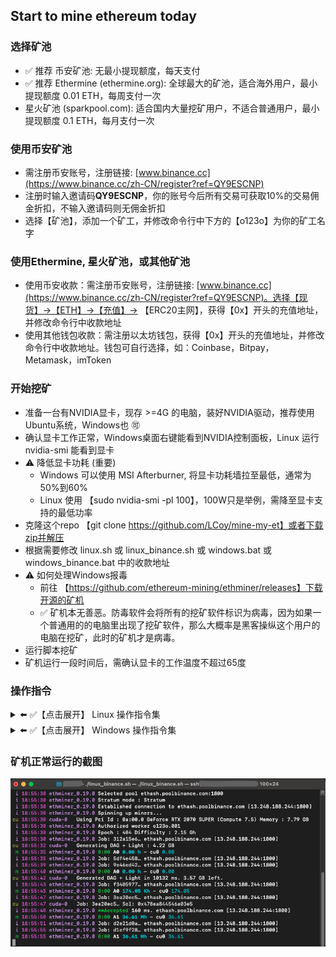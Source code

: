 ## Start to mine ethereum today

### 选择矿池
- ✅ 推荐 币安矿池: 无最小提现额度，每天支付
- ✅ 推荐 Ethermine (ethermine.org): 全球最大的矿池，适合海外用户，最小提现额度 0.01 ETH，每周支付一次
- 星火矿池 (sparkpool.com): 适合国内大量挖矿用户，不适合普通用户，最小提现额度 0.1 ETH，每月支付一次

### 使用币安矿池
- 需注册币安账号，注册链接: [www.binance.cc](https://www.binance.cc/zh-CN/register?ref=QY9ESCNP)
- 注册时输入邀请码**QY9ESCNP**，你的账号今后所有交易可获取10%的交易佣金折扣，不输入邀请码则无佣金折扣
- 选择【矿池】，添加一个矿工，并修改命令行中下方的【o123o】为你的矿工名字

### 使用Ethermine, 星火矿池，或其他矿池
- 使用币安收款：需注册币安账号，注册链接: [www.binance.cc](https://www.binance.cc/zh-CN/register?ref=QY9ESCNP)。选择【现货】->【ETH】->【充值】-> 【ERC20主网】，获得【0x】开头的充值地址，并修改命令行中收款地址
- 使用其他钱包收款：需注册以太坊钱包，获得【0x】开头的充值地址，并修改命令行中收款地址。钱包可自行选择，如：Coinbase，Bitpay，Metamask，imToken

### 开始挖矿
- 准备一台有NVIDIA显卡，现存 >=4G 的电脑，装好NVIDIA驱动，推荐使用Ubuntu系统，Windows也 🉑️
- 确认显卡工作正常，Windows桌面右键能看到NVIDIA控制面板，Linux 运行 nvidia-smi 能看到显卡
- ⚠️ 降低显卡功耗 (重要)
    - Windows 可以使用 MSI Afterburner, 将显卡功耗墙拉至最低，通常为50%到60%
    - Linux 使用 【sudo nvidia-smi -pl 100】，100W只是举例，需降至显卡支持的最低功率
- 克隆这个repo 【git clone https://github.com/LCoy/mine-my-et】或者下载zip并解压
- 根据需要修改 linux.sh 或 linux_binance.sh 或 windows.bat 或 windows_binance.bat 中的收款地址
- ⚠️ 如何处理Windows报毒
    - 前往 【https://github.com/ethereum-mining/ethminer/releases】下载开源的矿机
    - ✅ 矿机本无善恶。防毒软件会将所有的挖矿软件标识为病毒，因为如果一个普通用的的电脑里出现了挖矿软件，那么大概率是黑客操纵这个用户的电脑在挖矿，此时的矿机才是病毒。
- 运行脚本挖矿
- 矿机运行一段时间后，需确认显卡的工作温度不超过65度

### 操作指令
<details>
  <summary> ⬅️ ✅【点击展开】 Linux 操作指令集</summary>
  
### Linux Binance pool
```bash
./bin/ethminer_0.19.0 -URP stratum+tcp://o123o.001@ethash.poolbinance.com:1800
```

### Linux ethermine
```bash
./bin/ethminer_0.19.0 -URP stratum1+tcp://0xc538EeEdb560aF038ab3E93E9FEaD402e16e82e8.001@asia1.ethermine.org:4444
```

### Linux sparkpool
```bash
./bin/ethminer_0.19.0 -URP stratum1+tcp://0xc538EeEdb560aF038ab3E93E9FEaD402e16e82e8.001@cn.sparkpool.com:3333
```
</details>


<details>
  <summary> ⬅️ ✅【点击展开】 Windows 操作指令集</summary>

### Windows Binance pool
```bash
bin/ethminer_0.18.0.exe -P -URP stratum+tcp://o123o.001@ethash.poolbinance.com:1800
```

### Windows ethermine
```bash
bin/ethminer_0.18.0.exe -P stratum1+tcp://0xc538EeEdb560aF038ab3E93E9FEaD402e16e82e8.001@asia1.ethermine.org:4444
```

### Windows sparkpool
```bash
bin/ethminer_0.18.0.exe -P stratum1+tcp://0xc538EeEdb560aF038ab3E93E9FEaD402e16e82e8.001@cn.sparkpool.com:3333
```
</details>


### 矿机正常运行的截图
![Miner_Running](image/Miner_Running.png)

